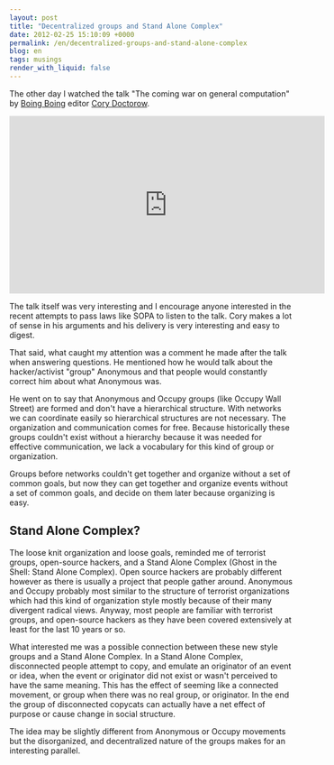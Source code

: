 ```yaml
---
layout: post
title: "Decentralized groups and Stand Alone Complex"
date: 2012-02-25 15:10:09 +0000
permalink: /en/decentralized-groups-and-stand-alone-complex
blog: en
tags: musings
render_with_liquid: false
---
```


The other day I watched the talk "The coming war on general computation" by
[Boing Boing](http://boingboing.net/) editor [Cory
Doctorow](http://boingboing.net/about#cory).

<iframe width="560" height="315" src="https://www.youtube.com/embed/HUEvRyemKSg#t=45m36s" frameborder="0" allowfullscreen></iframe>

The talk itself was very interesting and I encourage anyone interested in the
recent attempts to pass laws like SOPA to listen to the talk. Cory makes a lot
of sense in his arguments and his delivery is very interesting and easy to
digest.

That said, what caught my attention was a comment he made after the talk when
answering questions. He mentioned how he would talk about the hacker/activist
"group" Anonymous and that people would constantly correct him about what
Anonymous was.

He went on to say that Anonymous and Occupy groups (like Occupy Wall Street) are
formed and don't have a hierarchical structure. With networks we can coordinate
easily so hierarchical structures are not necessary. The organization and
communication comes for free. Because historically these groups couldn't exist
without a hierarchy because it was needed for effective communication, we lack a
vocabulary for this kind of group or organization.

Groups before networks couldn't get together and organize without a set of
common goals, but now they can get together and organize events without a set of
common goals, and decide on them later because organizing is easy.

## Stand Alone Complex?

The loose knit organization and loose goals, reminded me of terrorist groups,
open-source hackers, and a Stand Alone Complex (Ghost in the Shell: Stand Alone
Complex). Open source hackers are probably different however as there is usually
a project that people gather around. Anonymous and Occupy probably most similar
to the structure of terrorist organizations which had this kind of organization
style mostly because of their many divergent radical views. Anyway, most people
are familiar with terrorist groups, and open-source hackers as they have been
covered extensively at least for the last 10 years or so.

What interested me was a possible connection between these new style groups and
a Stand Alone Complex. In a Stand Alone Complex, disconnected people attempt to
copy, and emulate an originator of an event or idea, when the event or
originator did not exist or wasn't perceived to have the same meaning. This has
the effect of seeming like a connected movement, or group when there was no real
group, or originator. In the end the group of disconnected copycats can actually
have a net effect of purpose or cause change in social structure.

The idea may be slightly different from Anonymous or Occupy movements but the
disorganized, and decentralized nature of the groups makes for an interesting
parallel.

